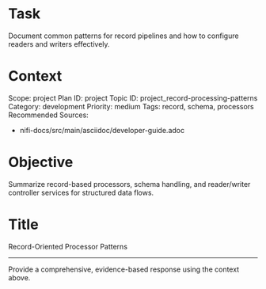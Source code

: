 # Task
Document common patterns for record pipelines and how to configure readers and writers effectively.

# Context
Scope: project
Plan ID: project
Topic ID: project_record-processing-patterns
Category: development
Priority: medium
Tags: record, schema, processors
Recommended Sources:
- nifi-docs/src/main/asciidoc/developer-guide.adoc

# Objective
Summarize record-based processors, schema handling, and reader/writer controller services for structured data flows.

# Title
Record-Oriented Processor Patterns

---

Provide a comprehensive, evidence-based response using the context above.
